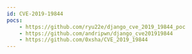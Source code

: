 ```yaml
---
id: CVE-2019-19844
pocs:
    - https://github.com/ryu22e/django_cve_2019_19844_poc
    - https://github.com/andripwn/django_cve201919844
    - https://github.com/0xsha/CVE_2019_19844
---
```

